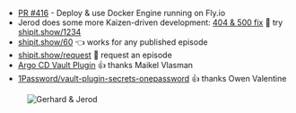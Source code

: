 - [PR #416](https://github.com/thechangelog/changelog.com/pull/416) - Deploy & use Docker Engine running on Fly.io
- Jerod does some more Kaizen-driven development: [404 & 500 fix](https://github.com/thechangelog/changelog.com/commit/4463c6b89426a8c5311253e6e3ade7e880ee6e8c) 💪 try [shipit.show/1234](https://shipit.show/1234)
- [shipit.show/60](https://shipit.show/60) 👈 works for any published episode
- [shipit.show/request](https://shipit.show/request) 💬 request an episode
- [Argo CD Vault Plugin](https://argocd-vault-plugin.readthedocs.io/en/stable/howitworks/) 👍 thanks Maikel Vlasman
- [1Password/vault-plugin-secrets-onepassword](https://github.com/1Password/vault-plugin-secrets-onepassword) 👍 thanks Owen Valentine

<figure class="richtext-figure richtext-figure--full">
  <img src="https://changelog-assets.s3.amazonaws.com/shipit/shipit-60--kaizen6.jpg" alt="Gerhard & Jerod" loading="lazy">
</figure>
